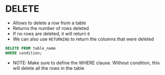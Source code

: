 # DELETE

- Allows to delete a row from a table
- Returns the number of rows deleted
- If no rows are deleted, it will return `0`
- We can also use `RETURNING` to return the columns that were deleted

```sql
DELETE FROM table_name
WHERE condition;
```

- NOTE: Make sure to define the WHERE clause. Without condition, this will delete all the rows in the table
